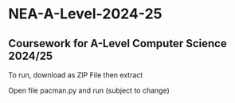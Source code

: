 # NEA-A-Level-2024-25
## Coursework for A-Level Computer Science 2024/25

To run, download as ZIP File then extract

Open file pacman.py and run (subject to change)
